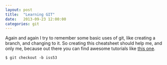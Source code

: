 ```yaml
---
layout: post
title:  "Learning GIT"
date:   2013-09-23 12:00:00
categories: git
---
```


Again and again I try to remember some basic uses of git, like creating a branch, and changing to it. So creating this cheatsheet should help me, and only me, because out there you can find awesome tutorials like [this one][git-book].

```git
$ git checkout -b iss53
```

[git-book]: http://git-scm.com/book